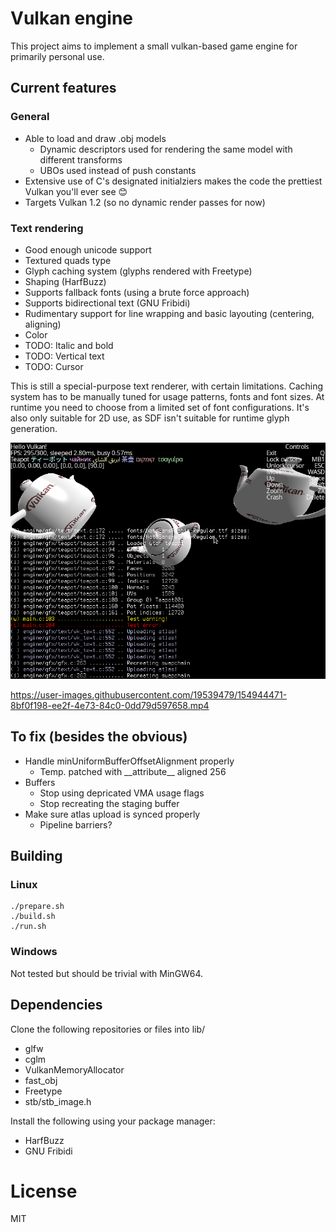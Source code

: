 # Vulkan engine

This project aims to implement a small vulkan-based game engine for primarily 
personal use. 

## Current features
### General
- Able to load and draw .obj models
	- Dynamic descriptors used for rendering the same model with different transforms
	- UBOs used instead of push constants
- Extensive use of C's designated initialziers makes the code the prettiest Vulkan you'll ever see 😊
- Targets Vulkan 1.2 (so no dynamic render passes for now)


### Text rendering 
- Good enough unicode support
- Textured quads type 
- Glyph caching system (glyphs rendered with Freetype)
- Shaping (HarfBuzz)
- Supports fallback fonts (using a brute force approach)
- Supports bidirectional text (GNU Fribidi)
- Rudimentary support for line wrapping and basic layouting (centering, aligning)
- Color
- TODO: Italic and bold
- TODO: Vertical text
- TODO: Cursor

This is still a special-purpose text renderer, with certain limitations.
Caching system has to be manually tuned for usage patterns, fonts and font 
sizes. At runtime you need to choose from a limited set of font configurations.
It's also only suitable for 2D use, as SDF isn't suitable for runtime glyph
generation.

![Text rendering](images/screenshot.png?raw=true)

https://user-images.githubusercontent.com/19539479/154944471-8bf0f198-ee2f-4e73-84c0-0dd79d597658.mp4

## To fix (besides the obvious)
- Handle minUniformBufferOffsetAlignment properly
	- Temp. patched with \_\_attribute\_\_ aligned 256
- Buffers
	- Stop using depricated VMA usage flags 
	- Stop recreating the staging buffer
- Make sure atlas upload is synced properly 
	- Pipeline barriers?

## Building
### Linux 
```
./prepare.sh
./build.sh 
./run.sh
```

### Windows
Not tested but should be trivial with MinGW64.

## Dependencies
Clone the following repositories or files into lib/
- glfw
- cglm
- VulkanMemoryAllocator
- fast_obj
- Freetype
- stb/stb_image.h

Install the following using your package manager:
- HarfBuzz
- GNU Fribidi

# License
MIT
